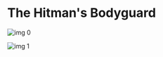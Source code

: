 # The Hitman's Bodyguard

![img 0](https://i.imgur.com/EySh9x3.jpg)

![img 1](https://i.imgur.com/xqUqubH.png)

